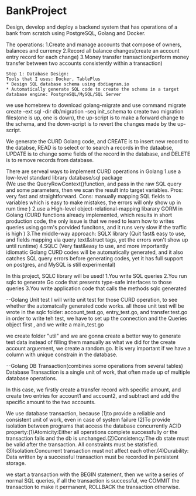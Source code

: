 # BankProject
Design, develop and deploy a backend system that has operations of a bank from scratch using PostgreSQL, Golang and Docker.


The operations:
    1.Create and manage accounts that compose of owners, balances and currency
    2.Record all balance changes(create an account entry record for each change)
    3.Money transfer transaction(perform money transfer between two accounts consistently within a transaction)
  
 
    Step 1: Database Design:
    Tools that I uses: Docker, TablePlus
    * Design SQL database schema using dbdiagram.io
    * Automatically generate SQL code to create the schema in a target database engine: PostgreSQL/MySQL/SQL Server

we use homebrew to download golang-migrate and use command     migrate create -ext sql -dir db/migration -seq init_schema   to create two migration files(one is up, one is down), the up-script is to make a forward change to the schema, and the down-script is to revert the changes made by the up-script.

We generate the CURD Golang code, and CREATE is to insert new record to the databse, READ is to select or to search a records in the dataabse, UPDATE is to change some fields of the record in the database, and DELETE is to remove records from database.

There are serveal ways to implement CURD operations in Golang
1.use a low-level standard library database/sql package  
(We use the QueryRowContext()function, and pass in the raw SQL query and some parameters, then we scan the result into target variables. Pros: very fast and straightforward. Cons: manually mapping SQL fields to variables which is easy to make mistakes, the errors will only show up in rum time )
2.use a High-level object-relational-mapping libarary GORM in Golang
(CURD functions already implemented, which results in short production code, the only issue is that we need to learn how to writes queries using gorm's porvided funcitons, and it runs very slow if the traffic is high )
3.The middle-way approach: SQLX library
(Quit fast& easy to use, and fields mapping via query text&struct tags, yet the errors won't show up until runtime)
4.SQLC
(Very fast&easy to use, and more importantly idiomatic Golang CURD codes will be automatically generated, and it also catches SQL query errors before generating codes, yet it has full support on postgres, and MySQL is still experimental)

In this project, SQLC library will be used! 
1.You write SQL queries
2.You run sqlc to generate Go code that presents type-safe interfaces to those queries
3.You write application code that calls the methods sqlc generated

--Golang Unit test
I will write unit test for those CURD operation, to see whether the automatcally generated code works.
all those unit test will be wrote in the sqlc folder: account_test.go, entry_test.go, and transfer.test.go
in order to write teh test, we have to set up the connection and the Queries object first , and we write a main_test.go

we create folder "util" and we are gonna create a better way to generate test data instead of filling them manually as what we did for the create account arguement, we create a random.go. It is very important if we have a column with unique constrain in the database.

--Golang DB Transaction(combines some operations from several tables)
Database Transaction is a single unit of work, that often made up of multiple database operations.

In this case, we firstly create a transfer record with specific amount, and create two entries for account1 and account2, and subtract and add the specific amount to the two accounts.

We use database transaction, because (1)to provide a reliable and consistent unit of work, even in case of system failure (2)To provide isolation between programs that access the database concurrently
ACID property:(1)Atomicity:Either all operations complete successfully or the transaction fails and the db is unchanged.(2)Consistency:The db state must be valid after the transaction. All constraints must be statisfied. (3)Isolation:Concurrent transaction must not affect each other.(4)Durability: Data written by a successful transaction must be recorded in persistent storage.

we start a transaction with the BEGIN statement, then we write a series of normal SQL queries, if all the transaction is successful, we COMMIT the transaction to make it permanent, ROLLBACK the transaction otherwise.

